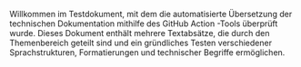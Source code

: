 Willkommen im Testdokument, mit dem die automatisierte Übersetzung der technischen Dokumentation mithilfe des GitHub Action -Tools überprüft wurde.
Dieses Dokument enthält mehrere Textabsätze, die durch den Themenbereich geteilt sind und ein gründliches Testen verschiedener Sprachstrukturen, Formatierungen und technischer Begriffe ermöglichen.